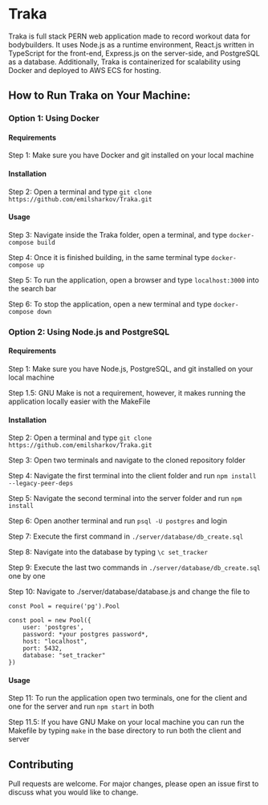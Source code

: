# Traka

Traka is full stack PERN web application made to record workout data for bodybuilders. It uses Node.js as a runtime environment, React.js written in TypeScript for the front-end, Express.js on the server-side, and PostgreSQL as a database. Additionally, Traka is containerized for scalability using Docker and deployed to AWS ECS for hosting.

## How to Run Traka on Your Machine:

### Option 1: Using Docker

#### Requirements

Step 1: Make sure you have Docker and git installed on your local machine

#### Installation

Step 2: Open a terminal and type ```git clone https://github.com/emilsharkov/Traka.git```

#### Usage

Step 3: Navigate inside the Traka folder, open a terminal, and type ```docker-compose build```

Step 4: Once it is finished building, in the same terminal type ```docker-compose up```

Step 5: To run the application, open a browser and type ```localhost:3000``` into the search bar

Step 6: To stop the application, open a new terminal and type ```docker-compose down```

### Option 2: Using Node.js and PostgreSQL

#### Requirements

Step 1: Make sure you have Node.js, PostgreSQL, and git installed on your local machine

Step 1.5: GNU Make is not a requirement, however, it makes running the application locally easier with the MakeFile

#### Installation

Step 2: Open a terminal and type ```git clone https://github.com/emilsharkov/Traka.git```

Step 3: Open two terminals and navigate to the cloned repository folder

Step 4: Navigate the first terminal into the client folder and run ```npm install --legacy-peer-deps```

Step 5: Navigate the second terminal into the server folder and run ```npm install```

Step 6: Open another terminal and run ```psql -U postgres``` and login

Step 7: Execute the first command in ```./server/database/db_create.sql```

Step 8: Navigate into the database by typing ```\c set_tracker```

Step 9: Execute the last two commands in ```./server/database/db_create.sql``` one by one

Step 10: Navigate to ./server/database/database.js and change the file to 
```
const Pool = require('pg').Pool

const pool = new Pool({
    user: 'postgres',
    password: *your postgres password*,
    host: "localhost",
    port: 5432,
    database: "set_tracker"
})
```
#### Usage

Step 11: To run the application open two terminals, one for the client and one for the server and run ```npm start``` in both

Step 11.5: If you have GNU Make on your local machine you can run the Makefile by typing ```make``` in the base directory to run both the client and server 

## Contributing

Pull requests are welcome. For major changes, please open an issue first to discuss what you would like to change.
